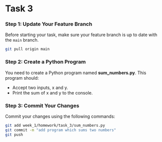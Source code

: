 # Task 3 

### Step 1: Update Your Feature Branch
Before starting your task, make sure your feature branch is up to date with the `main` branch.

```bash
git pull origin main
```
### Step 2: Create a Python Program
You need to create a Python program named **sum_numbers.py**. This program should:
 - Accept two inputs, x and y.
 - Print the sum of x and y to the console.

### Step 3: Commit Your Changes
Commit your changes using the following commands:

```bash
git add week_1/homework/task_3/sum_numbers.py
git commit -m "add program which sums two numbers"
git push
```